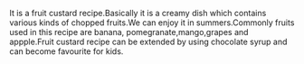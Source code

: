 It is a fruit custard recipe.Basically it is a creamy dish which contains various kinds of chopped fruits.We can enjoy it in summers.Commonly fruits used in this recipe are banana, pomegranate,mango,grapes and appple.Fruit custard recipe can be extended by using chocolate syrup and can become favourite for kids.